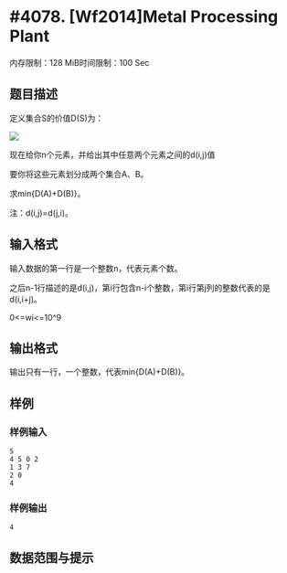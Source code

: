 # #4078. [Wf2014]Metal Processing Plant

内存限制：128 MiB时间限制：100 Sec

## 题目描述

定义集合S的价值D(S)为：

![](https://www.lydsy.com/JudgeOnline/upload/201506/22.JPG)

 

现在给你n个元素，并给出其中任意两个元素之间的d(i,j)值

要你将这些元素划分成两个集合A、B。

求min{D(A)+D(B)}。

注：d(i,j)=d(j,i)。

## 输入格式

输入数据的第一行是一个整数n，代表元素个数。

之后n-1行描述的是d(i,j)，第i行包含n-i个整数，第i行第j列的整数代表的是d(i,i+j)。

0<=wi<=10^9

## 输出格式

 输出只有一行，一个整数，代表min{D(A)+D(B)}。

## 样例

### 样例输入

    
    5
    4 5 0 2
    1 3 7
    2 0
    4
    
    

### 样例输出

    
    4
    
    

## 数据范围与提示
